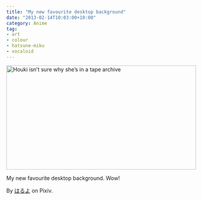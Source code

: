 ```yaml
---
title: "My new favourite desktop background"
date: "2013-02-14T10:03:00+10:00"
category: Anime
tag: 
- art
- colour
- hatsune-miku
- vocaloid
---
```

<p><img src="https://rubenerd.com/files/2013/mikuback.jpg" srcset="https://rubenerd.com/files/2013/mikuback.jpg 1x, https://rubenerd.com/files/2013/mikuback@2x.jpg 2x" alt="Houki isn’t sure why she’s in a tape archive" style="width:500px; height:275px" /></p>

My new favourite desktop background. Wow!

By [はるよ](http://www.pixiv.net/member_illust.php?mode=medium&illust_id=23672593) on Pixiv.

